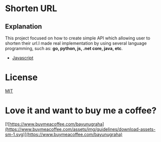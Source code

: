 # Shorten URL

## Explanation

This project focused on how to create simple API which allowing user to shorten their url.I made real implementation by using several language programming, such as: **go, python, js, .net core, java, etc**.


- [Javascript](./js)

# License

[MIT](./LICENSE)

# Love it and want to buy me a coffee?

[![https://www.buymeacoffee.com/bayunugraha](https://www.buymeacoffee.com/assets/img/guidelines/download-assets-sm-1.svg)](https://www.buymeacoffee.com/bayunugraha)
